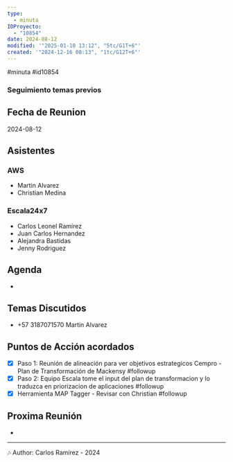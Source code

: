 ```yaml
---
type:
  - minuta
IDProyecto:
  - "10854"
date: 2024-08-12
modified: '"2025-01-10 13:12", "5tc/G1T+6"'
created: '"2024-12-16 08:13", "1tc/G12T+6"'
---
```


#minuta
#id10854

### Seguimiento temas previos


## Fecha de Reunion
2024-08-12

## Asistentes

### AWS
* Martin Alvarez
* Christian Medina
### Escala24x7
- Carlos Leonel Ramírez
-  Juan Carlos Hernandez
- Alejandra Bastidas
- Jenny Rodriguez

## Agenda
* 
## Temas Discutidos
*  +57 3187071570 Martin Alvarez

## Puntos de Acción acordados
- [x] Paso 1: Reunión de alineación para ver objetivos estrategicos Cempro - Plan de Transformación de Mackensy #followup
- [x] Paso 2: Equipo Escala tome el input del plan de transformacion y lo traduzca en priorizacion de aplicaciones #followup
- [x] Herramienta MAP Tagger - Revisar con Christian #followup
## Proxima Reunión
*   

---
🎶
Author: Carlos Ramírez - 2024
